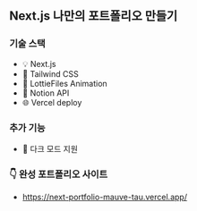 ## Next.js 나만의 포트폴리오 만들기

### 기술 스택
- 💡 Next.js
- 🎨 Tailwind CSS
- 👾 LottieFiles Animation
- 📝 Notion API
- 🌐 Vercel deploy

### 추가 기능
- 🌙 다크 모드 지원

### 👇 완성 포트폴리오 사이트
- https://next-portfolio-mauve-tau.vercel.app/
